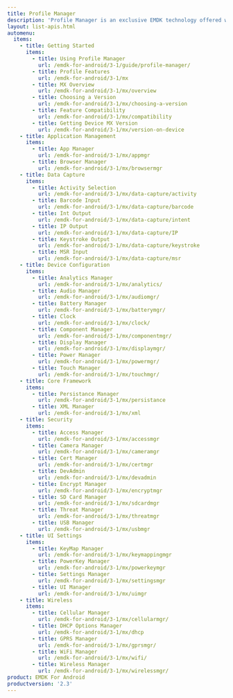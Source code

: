 ```yaml
---
title: Profile Manager
description: 'Profile Manager is an exclusive EMDK technology offered within your IDE, providing a GUI based development tool. This allows you to write fewer lines of code resulting in reduced development time, effort and errors.'
layout: list-apis.html
automenu:
  items:
    - title: Getting Started
      items:
        - title: Using Profile Manager
          url: /emdk-for-android/3-1/guide/profile-manager/
        - title: Profile Features
          url: /emdk-for-android/3-1/mx
        - title: MX Overview
          url: /emdk-for-android/3-1/mx/overview
        - title: Choosing a Version
          url: /emdk-for-android/3-1/mx/choosing-a-version
        - title: Feature Compatibility
          url: /emdk-for-android/3-1/mx/compatibility
        - title: Getting Device MX Version
          url: /emdk-for-android/3-1/mx/version-on-device
    - title: Application Management
      items:
        - title: App Manager
          url: /emdk-for-android/3-1/mx/appmgr
        - title: Browser Manager
          url: /emdk-for-android/3-1/mx/browsermgr
    - title: Data Capture
      items:
        - title: Activity Selection
          url: /emdk-for-android/3-1/mx/data-capture/activity
        - title: Barcode Input
          url: /emdk-for-android/3-1/mx/data-capture/barcode
        - title: Int Output
          url: /emdk-for-android/3-1/mx/data-capture/intent
        - title: IP Output
          url: /emdk-for-android/3-1/mx/data-capture/IP
        - title: Keystroke Output
          url: /emdk-for-android/3-1/mx/data-capture/keystroke
        - title: MSR Input
          url: /emdk-for-android/3-1/mx/data-capture/msr
    - title: Device Configuration
      items:
        - title: Analytics Manager
          url: /emdk-for-android/3-1/mx/analytics/
        - title: Audio Manager
          url: /emdk-for-android/3-1/mx/audiomgr/
        - title: Battery Manager
          url: /emdk-for-android/3-1/mx/batterymgr/
        - title: Clock
          url: /emdk-for-android/3-1/mx/clock/
        - title: Component Manager
          url: /emdk-for-android/3-1/mx/componentmgr/
        - title: Display Manager
          url: /emdk-for-android/3-1/mx/displaymgr/
        - title: Power Manager
          url: /emdk-for-android/3-1/mx/powermgr/
        - title: Touch Manager
          url: /emdk-for-android/3-1/mx/touchmgr/
    - title: Core Framework
      items:
        - title: Persistance Manager
          url: /emdk-for-android/3-1/mx/persistance
        - title: XML Manager
          url: /emdk-for-android/3-1/mx/xml
    - title: Security
      items:
        - title: Access Manager
          url: /emdk-for-android/3-1/mx/accessmgr
        - title: Camera Manager
          url: /emdk-for-android/3-1/mx/cameramgr
        - title: Cert Manager
          url: /emdk-for-android/3-1/mx/certmgr
        - title: DevAdmin
          url: /emdk-for-android/3-1/mx/devadmin
        - title: Encrypt Manager
          url: /emdk-for-android/3-1/mx/encryptmgr
        - title: SD Card Manager
          url: /emdk-for-android/3-1/mx/sdcardmgr
        - title: Threat Manager
          url: /emdk-for-android/3-1/mx/threatmgr
        - title: USB Manager
          url: /emdk-for-android/3-1/mx/usbmgr
    - title: UI Settings
      items:
        - title: KeyMap Manager
          url: /emdk-for-android/3-1/mx/keymappingmgr
        - title: PowerKey Manager
          url: /emdk-for-android/3-1/mx/powerkeymgr
        - title: Settings Manager
          url: /emdk-for-android/3-1/mx/settingsmgr
        - title: UI Manager
          url: /emdk-for-android/3-1/mx/uimgr
    - title: Wireless
      items:
        - title: Cellular Manager
          url: /emdk-for-android/3-1/mx/cellularmgr/
        - title: DHCP Options Manager
          url: /emdk-for-android/3-1/mx/dhcp
        - title: GPRS Manager
          url: /emdk-for-android/3-1/mx/gprsmgr/
        - title: WiFi Manager
          url: /emdk-for-android/3-1/mx/wifi/
        - title: Wireless Manager
          url: /emdk-for-android/3-1/mx/wirelessmgr/
product: EMDK For Android
productversion: '2.3'
---
```










